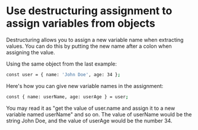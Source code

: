 # Use destructuring assignment to assign variables from objects

Destructuring allows you to assign a new variable name when extracting values. You can do this by putting the new name after a colon when assigning the value.

Using the same object from the last example:

```sh
const user = { name: 'John Doe', age: 34 };
```
Here's how you can give new variable names in the assignment:

```sh
const { name: userName, age: userAge } = user;
```
You may read it as "get the value of user.name and assign it to a new variable named userName" and so on. The value of userName would be the string John Doe, and the value of userAge would be the number 34.